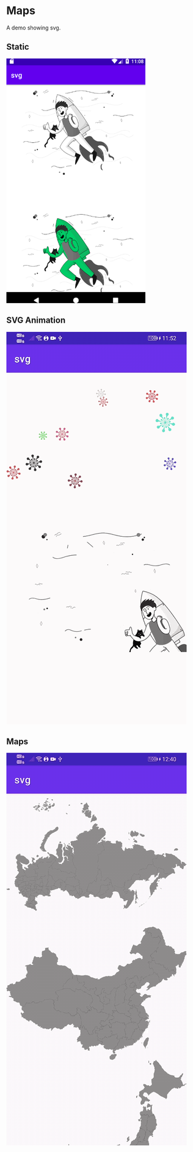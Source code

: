 # Maps

A demo showing svg.

## Static
![image](./image/01_static.png)
## SVG Animation
![image](./image/02_svg_animation.gif)
## Maps
![image](./image/03_maps.gif)
